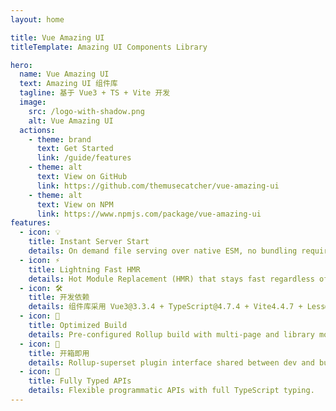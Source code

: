 ```yaml
---
layout: home

title: Vue Amazing UI
titleTemplate: Amazing UI Components Library

hero:
  name: Vue Amazing UI
  text: Amazing UI 组件库
  tagline: 基于 Vue3 + TS + Vite 开发
  image:
    src: /logo-with-shadow.png
    alt: Vue Amazing UI
  actions:
    - theme: brand
      text: Get Started
      link: /guide/features
    - theme: alt
      text: View on GitHub
      link: https://github.com/themusecatcher/vue-amazing-ui
    - theme: alt
      text: View on NPM
      link: https://www.npmjs.com/package/vue-amazing-ui
features:
  - icon: 💡
    title: Instant Server Start
    details: On demand file serving over native ESM, no bundling required!
  - icon: ⚡️
    title: Lightning Fast HMR
    details: Hot Module Replacement (HMR) that stays fast regardless of app size.
  - icon: 🛠️
    title: 开发依赖
    details: 组件库采用 Vue3@3.3.4 + TypeScript@4.7.4 + Vite4.4.7 + Less@4.1.3 实现
  - icon: 🚀
    title: Optimized Build
    details: Pre-configured Rollup build with multi-page and library mode support.
  - icon: 🔩
    title: 开箱即用
    details: Rollup-superset plugin interface shared between dev and build.
  - icon: 🔑
    title: Fully Typed APIs
    details: Flexible programmatic APIs with full TypeScript typing.
---
```


<script setup lang="ts">
import { onMounted } from 'vue'
import { fetchVersion } from './.vitepress/utils/fetchVersion'

onMounted(() => {
  fetchVersion()
})
</script>
